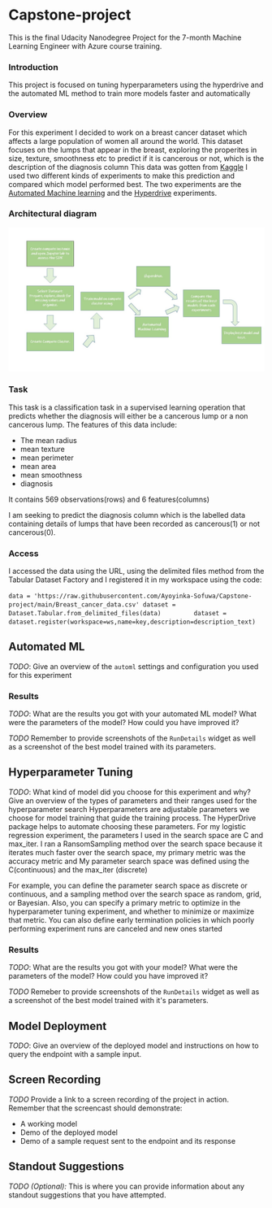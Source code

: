 # Capstone-project
This is the final Udacity Nanodegree Project for the 7-month Machine Learning Engineer with Azure course training.

### Introduction
This project is focused on tuning hyperparameters using the hyperdrive and the automated ML method to train more models faster and automatically 
### Overview
For this experiment I decided to work on a breast cancer dataset which affects a large population of women all around the world. This dataset focuses on the lumps that appear in the breast, exploring the properites in size, texture, smoothness etc to predict if it is cancerous or not, which is the description of the diagnosis column
This data was gotten from [Kaggle](https://www.kaggle.com/merishnasuwal/breast-cancer-prediction-dataset)
I used two different kinds of experiments to make this prediction and compared which model performed best.
The two experiments are the [Automated Machine learning](https://docs.microsoft.com/en-us/azure/machine-learning/tutorial-first-experiment-automated-ml) and the [Hyperdrive](https://docs.microsoft.com/en-us/python/api/azureml-train-core/azureml.train.hyperdrive?view=azure-ml-py) experiments.


### Architectural diagram
<p align="center">
  <img src="https://github.com/Ayoyinka-Sofuwa/Azure-ML-Nanodegree--Capstone-project/blob/main/architectural%20diagram.jpg">
</p>


### Task
This task is a classification task in a supervised learning operation that predicts whether the diagnosis will either be a cancerous lump or a non cancerous lump.
The features of this data include: 

* The mean radius
* mean texture
* mean perimeter
* mean area
* mean smoothness
* diagnosis

It contains 569 observations(rows) and 6 features(columns)

I am seeking to predict the diagnosis column which is the labelled data containing details of lumps that have been recorded as cancerous(1) or not cancerous(0).

### Access
I accessed the data using the URL, using the delimited files method from the Tabular Dataset Factory and I registered it in my workspace using the code:

`data = 'https://raw.githubusercontent.com/Ayoyinka-Sofuwa/Capstone-project/main/Breast_cancer_data.csv'
dataset = Dataset.Tabular.from_delimited_files(data)        
dataset = dataset.register(workspace=ws,name=key,description=description_text)`


## Automated ML
*TODO*: Give an overview of the `automl` settings and configuration you used for this experiment

### Results
*TODO*: What are the results you got with your automated ML model? What were the parameters of the model? How could you have improved it?

*TODO* Remember to provide screenshots of the `RunDetails` widget as well as a screenshot of the best model trained with its parameters.

## Hyperparameter Tuning
*TODO*: What kind of model did you choose for this experiment and why? Give an overview of the types of parameters and their ranges used for the hyperparameter search
Hyperparameters are adjustable parameters we choose for model training that guide the training process. The HyperDrive package helps to automate choosing these parameters.
For my logistic regression experiment, the parameters I used in the search space are C and max_iter. I ran a RansomSampling method over the search space because it iterates much faster over the search space, my primary metric was the accuracy metric and 
My parameter search space was defined using the C(continuous) and the max_iter (discrete)

For example, you can define the parameter search space as discrete or continuous, and a sampling method over the search space as random, grid, or Bayesian. Also, you can specify a primary metric to optimize in the hyperparameter tuning experiment, and whether to minimize or maximize that metric. You can also define early termination policies in which poorly performing experiment runs are canceled and new ones started

### Results
*TODO*: What are the results you got with your model? What were the parameters of the model? How could you have improved it?

*TODO* Remeber to provide screenshots of the `RunDetails` widget as well as a screenshot of the best model trained with it's parameters.

## Model Deployment
*TODO*: Give an overview of the deployed model and instructions on how to query the endpoint with a sample input.

## Screen Recording
*TODO* Provide a link to a screen recording of the project in action. Remember that the screencast should demonstrate:
- A working model
- Demo of the deployed  model
- Demo of a sample request sent to the endpoint and its response

## Standout Suggestions
*TODO (Optional):* This is where you can provide information about any standout suggestions that you have attempted.
